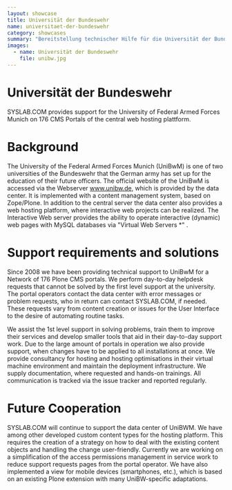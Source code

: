 ```yaml
---
layout: showcase
title: Universität der Bundeswehr
name: universitaet-der-bundeswehr
category: showcases
summary: "Bereitstellung technischer Hilfe für die Universität der Bundeswehr München (UniBwM) auf 176 CMS-Portalen."
images:
  - name: Universität der Bundeswehr
    file: unibw.jpg
---
```


# Universität der Bundeswehr

SYSLAB.COM provides support for the University of Federal Armed Forces Munich on 176 CMS Portals of the central web hosting plattform.

# Background

The University of the Federal Armed Forces Munich (UniBwM) is one of two universities of the Bundeswehr that the German army has set up for the education of their future officers. The official website of the UniBwM is accessed via the Webserver www.unibw.de, which is provided by the data center. It is implemented with a content management system, based on Zope/Plone. In addition to the central server the data center also provides a web hosting platform, where interactive web projects can be realized. The Interactive Web server provides the ability to operate interactive (dynamic) web pages with MySQL databases via "Virtual Web Servers *" .

# Support requirements and solutions

Since 2008 we have been providing technical support to UniBwM for a Network of 176 Plone CMS portals. We perform day-to-day helpdesk requests that cannot be solved by the first level support at the university. The portal operators contact the data center with error messages or problem requests, who in return can contact SYSLAB.COM, if needed. These requests vary from content creation or issues for the User Interface to the desire of automating routine tasks.

We assist the 1st level support in solving problems, train them to improve their services and develop smaller tools that aid in their day-to-day support work. Due to the large amount of portals in operation we also provide support, when changes have to be applied to all installations at once. We provide consultancy for hosting and hosting optimisations in their virtual machine environment and maintain the deployment infrastructure. We supply documentation, where requested and hands-on trainings. All communication is tracked via the issue tracker and reported regularly.

# Future Cooperation

SYSLAB.COM will continue to support the data center of UniBWM. We have among other developed custom content types for the hosting platform. This requires the creation of a strategy on how to deal with the existing content objects and handling the change user-friendly. Currently we are working on a simplification of the access permissions management in service work to reduce support requests pages from the portal operator. We have also implemented a view for mobile devices (smartphones, etc.), which is based on an existing Plone extension with many UniBW-specific adaptations.

